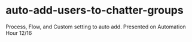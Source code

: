# auto-add-users-to-chatter-groups
Process, Flow, and Custom setting to auto add.  Presented on Automation Hour 12/16
